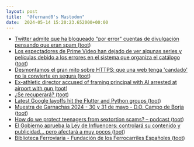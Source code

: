 ```yaml
---
layout: post
title:  "@fernand0's Mastodon"
date:  2024-05-14 15:20:23.652000+00:00
---
```

*  [Twitter admite que ha bloqueado "por error" cuentas de divulgación pensando que eran spam ](https://www.epe.es/es/activos/empresas/20240417/twitter-admite-bloqueado-error-cuentas-10119652) ([toot](https://mastodon.social/@fernand0/112440116749713182))
*  [Los espectadores de Prime Video han dejado de ver algunas series y películas debido a los errores en el sistema que organiza el catálogo ](https://www.businessinsider.es/errores-prime-video-cuestan-espectadores-amazon-137984) ([toot](https://mastodon.social/@fernand0/112439918979214670))
*  [Desmontamos el gran mito sobre HTTPS: que una web tenga 'candado' no la convierte en segura ](https://www.genbeta.com/seguridad/desmontamos-gran-mito-https-que-web-tenga-candado-no-convierte-segur) ([toot](https://mastodon.social/@fernand0/112439745893088070))
*  [Ex-athletic director accused of framing principal with AI arrested at airport with gun ](https://www.thebaltimorebanner.com/education/k-12-schools/eric-eiswert-ai-audio-baltimore-county-YBJNJAS6OZEE5OQVF5LFOFYN6M) ([toot](https://mastodon.social/@fernand0/112439456712675651))
*  [¿Se recuperará? ](https://avecesunafoto.wordpress.com/2024/05/13/se-recuperara) ([toot](https://mastodon.social/@fernand0/112439240611055447))
*  [Latest Google layoffs hit the Flutter and Python groups ](https://arstechnica.com/gadgets/2024/04/latest-google-layoffs-hit-the-flutter-and-python-groups) ([toot](https://mastodon.social/@fernand0/112439186365456776))
*  [Muestra de Garnachas 2024 - 30 y 31 de mayo - D.O. Campo de Borja ](https://docampodeborja.com/muestra-de-garnachas-2024) ([toot](https://mastodon.social/@fernand0/112438942048570822))
*  [How do we protect teenagers from sextortion scams? – podcast ](https://www.theguardian.com/news/audio/2024/may/06/how-do-we-protect-teenagers-from-sextortion-scams-podcas) ([toot](https://mastodon.social/@fernand0/112438720284544543))
*  [El Gobierno aprueba la Ley de Influencers: controlará su contenido y publicidad... pero afectará a muy pocos ](https://www.genbeta.com/actualidad/gobierno-aprueba-ley-influencers-controlara-su-contenido-publicidad-afectara-a-muy-poco) ([toot](https://mastodon.social/@fernand0/112438451091370057))
*  [Biblioteca Ferroviaria - Fundación de los Ferrocarriles Españoles ](https://docutren.com/boletin/index.as) ([toot](https://mastodon.social/@fernand0/112438242779838348))
